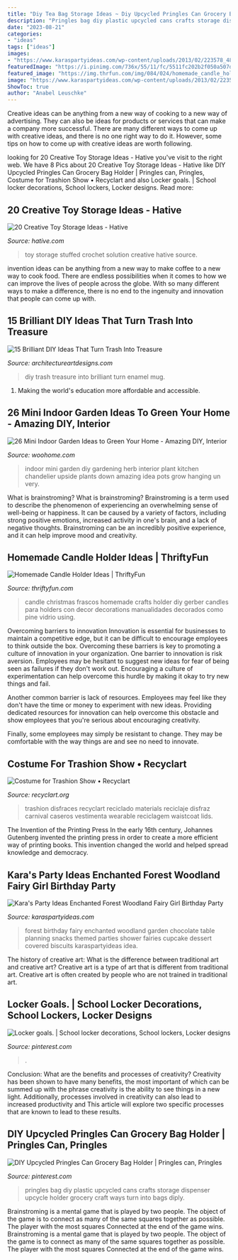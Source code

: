 ```yaml
---
title: "Diy Tea Bag Storage Ideas ~ Diy Upcycled Pringles Can Grocery Bag Holder"
description: "Pringles bag diy plastic upcycled cans crafts storage dispenser upcycle holder grocery craft ways turn into bags diply"
date: "2023-08-21"
categories:
- "ideas"
tags: ["ideas"]
images:
- "https://www.karaspartyideas.com/wp-content/uploads/2013/02/223578_482890555103704_436296639_n_600x900.jpg"
featuredImage: "https://i.pinimg.com/736x/55/11/fc/5511fc202b2f050a507da274bf57a167.jpg"
featured_image: "https://img.thrfun.com/img/084/024/homemade_candle_holder_l1.jpg"
image: "https://www.karaspartyideas.com/wp-content/uploads/2013/02/223578_482890555103704_436296639_n_600x900.jpg"
ShowToc: true
author: "Anabel Leuschke"
---
```



Creative ideas can be anything from a new way of cooking to a new way of advertising. They can also be ideas for products or services that can make a company more successful. There are many different ways to come up with creative ideas, and there is no one right way to do it. However, some tips on how to come up with creative ideas are worth following.

	

		
looking for 20 Creative Toy Storage Ideas - Hative you've visit to the right web. We have 8 Pics about 20 Creative Toy Storage Ideas - Hative like DIY Upcycled Pringles Can Grocery Bag Holder | Pringles can, Pringles, Costume for Trashion Show • Recyclart and also Locker goals. | School locker decorations, School lockers, Locker designs. Read more:
		
    
## 20 Creative Toy Storage Ideas - Hative

<img loading=lazy src="https://hative.com/wp-content/uploads/2014/11/toy-storage-ideas/20-crochet-stuffed-toy-solution.jpg" onerror="this.onerror=null;this.src='https://tse2.mm.bing.net/th?id=OIP.s2EL1LKfhQqGdq-P0OatqwHaLH&amp;pid=15.1';" alt="20 Creative Toy Storage Ideas - Hative">

_Source: hative.com_

>toy storage stuffed crochet solution creative hative source. 

	

invention ideas can be anything from a new way to make coffee to a new way to cook food. There are endless possibilities when it comes to how we can improve the lives of people across the globe. With so many different ways to make a difference, there is no end to the ingenuity and innovation that people can come up with.

    
## 15 Brilliant DIY Ideas That Turn Trash Into Treasure

<img loading=lazy src="https://www.architectureartdesigns.com/wp-content/uploads/2016/10/15-Brilliant-DIY-Ideas-That-Turn-Trash-Into-Treasure-14.jpg" onerror="this.onerror=null;this.src='https://tse3.mm.bing.net/th?id=OIP.PoO8EgxxYMBz2pr4PX9EeAHaPn&amp;pid=15.1';" alt="15 Brilliant DIY Ideas That Turn Trash Into Treasure">

_Source: architectureartdesigns.com_

>diy trash treasure into brilliant turn enamel mug. 

	

1. Making the world's education more affordable and accessible. 

    
## 26 Mini Indoor Garden Ideas To Green Your Home - Amazing DIY, Interior

<img loading=lazy src="http://www.woohome.com/wp-content/uploads/2014/03/Mini-Indoor-Gardening-26.jpg" onerror="this.onerror=null;this.src='https://tse1.mm.bing.net/th?id=OIP.w-B-pDD9y9qYrcVnrGWyiQHaTA&amp;pid=15.1';" alt="26 Mini Indoor Garden Ideas to Green Your Home - Amazing DIY, Interior">

_Source: woohome.com_

>indoor mini garden diy gardening herb interior plant kitchen chandelier upside plants down amazing idea pots grow hanging un very. 

	

What is brainstroming?
What is brainstroming? Brainstroming is a term used to describe the phenomenon of experiencing an overwhelming sense of well-being or happiness. It can be caused by a variety of factors, including strong positive emotions, increased activity in one's brain, and a lack of negative thoughts. Brainstroming can be an incredibly positive experience, and it can help improve mood and creativity.

    
## Homemade Candle Holder Ideas | ThriftyFun

<img loading=lazy src="https://img.thrfun.com/img/084/024/homemade_candle_holder_l1.jpg" onerror="this.onerror=null;this.src='https://tse1.mm.bing.net/th?id=OIP.oSy1_AG0kDM7EgYZonwYcwHaLW&amp;pid=15.1';" alt="Homemade Candle Holder Ideas | ThriftyFun">

_Source: thriftyfun.com_

>candle christmas frascos homemade crafts holder diy gerber candles para holders con decor decorations manualidades decorados como pine vidrio using. 

	

Overcoming barriers to innovation
Innovation is essential for businesses to maintain a competitive edge, but it can be difficult to encourage employees to think outside the box. Overcoming these barriers is key to promoting a culture of innovation in your organization.
One barrier to innovation is risk aversion. Employees may be hesitant to suggest new ideas for fear of being seen as failures if they don't work out. Encouraging a culture of experimentation can help overcome this hurdle by making it okay to try new things and fail.

Another common barrier is lack of resources. Employees may feel like they don't have the time or money to experiment with new ideas. Providing dedicated resources for innovation can help overcome this obstacle and show employees that you're serious about encouraging creativity.

Finally, some employees may simply be resistant to change. They may be comfortable with the way things are and see no need to innovate.

    
## Costume For Trashion Show • Recyclart

<img loading=lazy src="https://www.recyclart.org/wp-content/uploads/2012/09/P1060348-600x800.jpg" onerror="this.onerror=null;this.src='https://tse1.mm.bing.net/th?id=OIP.UuI6f5D7NYFGPOW6lh4vCgHaJ4&amp;pid=15.1';" alt="Costume for Trashion Show • Recyclart">

_Source: recyclart.org_

>trashion disfraces recyclart reciclado materials reciclaje disfraz carnival caseros vestimenta wearable reciclagem waistcoat lids. 

	

The Invention of the Printing Press
In the early 16th century, Johannes Gutenberg invented the printing press in order to create a more efficient way of printing books. This invention changed the world and helped spread knowledge and democracy.

    
## Kara&#039;s Party Ideas Enchanted Forest Woodland Fairy Girl Birthday Party

<img loading=lazy src="https://www.karaspartyideas.com/wp-content/uploads/2013/02/223578_482890555103704_436296639_n_600x900.jpg" onerror="this.onerror=null;this.src='https://tse4.mm.bing.net/th?id=OIP.1AR40-RmPQg3JqAV9d6KXgHaLH&amp;pid=15.1';" alt="Kara&#039;s Party Ideas Enchanted Forest Woodland Fairy Girl Birthday Party">

_Source: karaspartyideas.com_

>forest birthday fairy enchanted woodland garden chocolate table planning snacks themed parties shower fairies cupcake dessert covered biscuits karaspartyideas idea. 

	

The history of creative art: What is the difference between traditional art and creative art?
Creative art is a type of art that is different from traditional art. Creative art is often created by people who are not trained in traditional art.

    
## Locker Goals. | School Locker Decorations, School Lockers, Locker Designs

<img loading=lazy src="https://i.pinimg.com/736x/55/11/fc/5511fc202b2f050a507da274bf57a167.jpg" onerror="this.onerror=null;this.src='https://tse2.mm.bing.net/th?id=OIP.RtOValhMc4oyy1MehlfRawHaJD&amp;pid=15.1';" alt="Locker goals. | School locker decorations, School lockers, Locker designs">

_Source: pinterest.com_

>. 

	

Conclusion: What are the benefits and processes of creativity?
Creativity has been shown to have many benefits, the most important of which can be summed up with the phrase creativity is the ability to see things in a new light. Additionally, processes involved in creativity can also lead to increased productivity and This article will explore two specific processes that are known to lead to these results.

    
## DIY Upcycled Pringles Can Grocery Bag Holder | Pringles Can, Pringles

<img loading=lazy src="https://i.pinimg.com/736x/c3/3c/70/c33c70d5bf7a725366f83b9b6cfb1bc5.jpg" onerror="this.onerror=null;this.src='https://tse3.mm.bing.net/th?id=OIP.VbMZmNFwQkqlEMmhDcAYcQAAAA&amp;pid=15.1';" alt="DIY Upcycled Pringles Can Grocery Bag Holder | Pringles can, Pringles">

_Source: pinterest.com_

>pringles bag diy plastic upcycled cans crafts storage dispenser upcycle holder grocery craft ways turn into bags diply. 

	

Brainstroming is a mental game that is played by two people. The object of the game is to connect as many of the same squares together as possible. The player with the most squares Connected at the end of the game wins. Brainstroming is a mental game that is played by two people. The object of the game is to connect as many of the same squares together as possible. The player with the most squares Connected at the end of the game wins.

